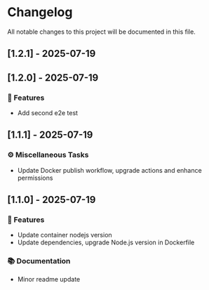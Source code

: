 # Changelog

All notable changes to this project will be documented in this file.

## [1.2.1] - 2025-07-19

## [1.2.0] - 2025-07-19

### 🚀 Features

- Add second e2e test

## [1.1.1] - 2025-07-19

### ⚙️ Miscellaneous Tasks

- Update Docker publish workflow, upgrade actions and enhance permissions

## [1.1.0] - 2025-07-19

### 🚀 Features

- Update container nodejs version
- Update dependencies, upgrade Node.js version in Dockerfile

### 📚 Documentation

- Minor readme update

